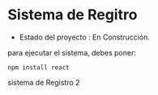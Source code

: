 <h1> Sistema de Regitro</h1>

- Estado del proyecto : En Construcción.

para ejecutar el sistema, debes poner:

```npm install react```

sistema de Registro 2
